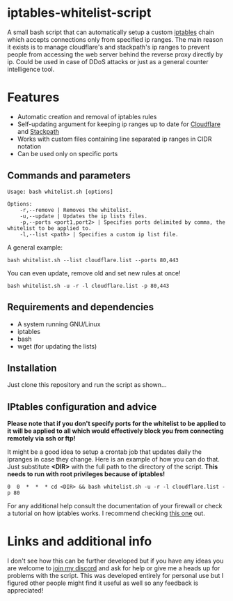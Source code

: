 # iptables-whitelist-script

A small bash script that can automatically setup a custom [iptables](https://en.wikipedia.org/wiki/Iptables) chain which accepts connections only from specified ip ranges. The main reason it exists is to manage cloudflare's and stackpath's ip ranges to prevent people from accessing the web server behind the reverse proxy directly by ip. Could be used in case of DDoS attacks or just as a general counter intelligence tool. 


# Features

 - Automatic creation and removal of iptables rules 
 - Self-updating argument for keeping ip ranges up to date for [Cloudflare](https://www.cloudflare.com/ips/) and [Stackpath](https://support.stackpath.com/hc/en-us/articles/360001091666)
 - Works with custom files containing line separated ip ranges in CIDR notation
 - Can be used only on specific ports

## Commands and parameters

    
    Usage: bash whitelist.sh [options]
    
    Options:
	    -r,--remove | Removes the whitelist.
	    -u,--update | Updates the ip lists files.
	    -p,--ports <port1,port2> | Specifies ports delimited by comma, the whitelist to be applied to.
	    -l,--list <path> | Specifies a custom ip list file.

A general example:

    bash whitelist.sh --list cloudflare.list --ports 80,443 
You can even update, remove old and set new rules at once!

    bash whitelist.sh -u -r -l cloudflare.list -p 80,443

## Requirements and dependencies

 - A system running GNU/Linux
 - iptables
 - bash
 - wget (for updating the lists)

## Installation
Just clone this repository and run the script as shown...

## IPtables configuration and advice
**Please note that if you don't specify ports for the whitelist to be applied to it will be applied to all which would effectively block you from connecting remotely via ssh or ftp!**

It might be a good idea to setup a crontab job that updates daily the ipranges in case they change. Here is an example of how you can do that. Just substitute **\<DIR>** with the full path to the directory of the script. **This needs to run with root privileges because of iptables!**

    0  0  *  *  * cd <DIR> && bash whitelist.sh -u -r -l cloudflare.list -p 80

For any additional help consult the documentation of your firewall or check a tutorial on how iptables works. I recommend checking [this one](https://www.booleanworld.com/depth-guide-iptables-linux-firewall/) out. 

# Links and additional info

I don't see how this can be further developed but if you have any ideas you are welcome to [join my discord](https://discord.gg/VMSDGVD) and ask for help or give me a heads up for problems with the script. This was developed entirely for personal use but I figured other people might find it useful as well so any feedback is appreciated!